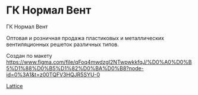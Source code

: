 # ГК Нормал Вент

ГК Нормал Вент

Оптовая и розничная продажа пластиковых и металлических вентиляционных решеток различных типов.

Создан по макету 
https://www.figma.com/file/qFoq4mwdzgI2NTwpwkkfqJ/%D0%A0%D0%B5%D1%88%D0%B5%D1%82%D0%BA%D0%B8?node-id=0%3A1&t=z00TQFV3HQJR5SYU-0

[Lattice](http://novosel.beget.tech/)






